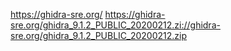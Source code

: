 https://ghidra-sre.org/
https://ghidra-sre.org/ghidra_9.1.2_PUBLIC_20200212.zi://ghidra-sre.org/ghidra_9.1.2_PUBLIC_20200212.zip
